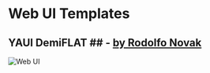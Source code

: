 # Web UI Templates #

## YAUI DemiFLAT ## - [by Rodolfo Novak](http://rodolfonovak.com)
![Web UI](https://raw.github.com/nvk/sketch-web/YAUI-DemiFLAT/sketch/YAUI-DemiFLAT.sketch/QuickLook/Thumbnail.png)